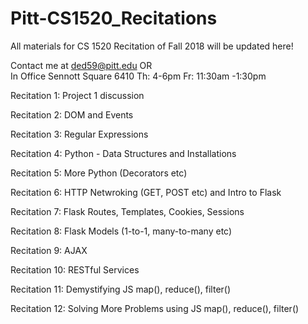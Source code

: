 # Pitt-CS1520_Recitations
All materials for CS 1520 Recitation of Fall 2018 will be updated here!


Contact me at ded59@pitt.edu
OR  
In Office Sennott Square 6410
Th: 4-6pm
Fr: 11:30am -1:30pm

Recitation 1: Project 1 discussion

Recitation 2: DOM and Events

Recitation 3: Regular Expressions

Recitation 4: Python - Data Structures and Installations

Recitation 5: More Python (Decorators etc)

Recitation 6: HTTP Netwroking (GET, POST etc) and Intro to Flask

Recitation 7: Flask Routes, Templates, Cookies, Sessions

Recitation 8: Flask Models (1-to-1, many-to-many etc)

Recitation 9: AJAX

Recitation 10: RESTful Services

Recitation 11: Demystifying JS map(), reduce(), filter()

Recitation 12: Solving More Problems using JS map(), reduce(), filter()

